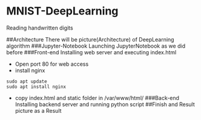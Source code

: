 # MNIST-DeepLearning
Reading handwritten digits

##Architecture
There will be picture(Architecture) of DeepLearning algorithm
###Jupyter-Notebook
Launching JupyterNotebook as we did before
###Front-end
Installing web server and executing index.html
- Open port 80 for web access
- install nginx
```
sudo apt update
sudo apt install nginx
```
- copy index.html and static folder in /var/www/html/
###Back-end
Installing backend server and running python script
##Finish and Result
picture as a Result
